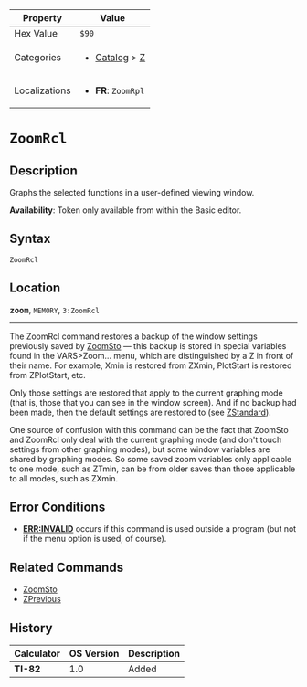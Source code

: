 | Property      | Value |
|---------------|-------|
| Hex Value     | `$90`|
| Categories    | <ul><li>[Catalog](<../categories/Catalog.md>) > [Z](<../categories/Catalog.md#Z>)</li></ul> |
| Localizations | <ul><li><b>FR</b>: `ZoomRpl`</li></ul> |

# `ZoomRcl`

## Description
Graphs the selected functions in a user-defined viewing window.


<b>Availability</b>: Token only available from within the Basic editor.

## Syntax
`ZoomRcl`

## Location
<tt><kbd><b>zoom</b></kbd></tt>, `MEMORY`, `3:ZoomRcl`
<hr>

The ZoomRcl command restores a backup of the window settings previously saved by [ZoomSto](/zoomsto) — this backup is stored in special variables found in the VARS>Zoom… menu, which are distinguished by a Z in front of their name. For example, Xmin is restored from ZXmin, PlotStart is restored from ZPlotStart, etc.

Only those settings are restored that apply to the current graphing mode (that is, those that you can see in the window screen). And if no backup had been made, then the default settings are restored to (see [ZStandard](/zstandard)).

One source of confusion with this command can be the fact that ZoomSto and ZoomRcl only deal with the current graphing mode (and don't touch settings from other graphing modes), but some window variables are shared by graphing modes. So some saved zoom variables only applicable to one mode, such as ZTmin, can be from older saves than those applicable to all modes, such as ZXmin.

## Error Conditions

*   **[ERR:INVALID](/errors#invalid)** occurs if this command is used outside a program (but not if the menu option is used, of course).

## Related Commands

*   [ZoomSto](/zoomsto)
*   [ZPrevious](/zprevious)

## History
| Calculator | OS Version | Description |
|------------|------------|-------------|
| <b>TI-82</b> | 1.0 | Added |


